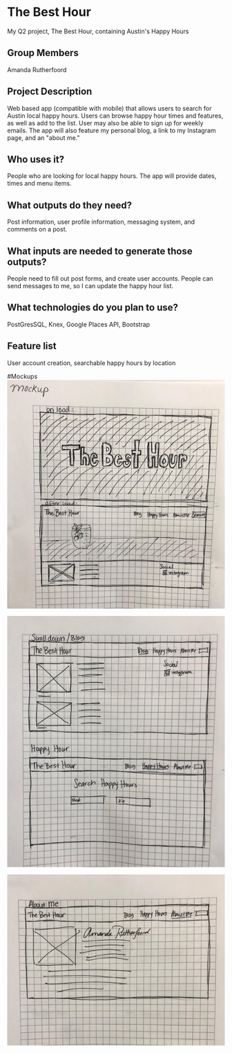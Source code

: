 # The Best Hour
My Q2 project, The Best Hour, containing Austin's Happy Hours

## Group Members
Amanda Rutherfoord

## Project Description
Web based app (compatible with mobile) that allows users to search for Austin local happy hours. Users can browse happy hour times and features, as well as add to the list. User may also be able to sign up for weekly emails. The app will also feature my personal blog, a link to my Instagram page, and an "about me."

## Who uses it?
People who are looking for local happy hours. The app will provide dates, times and menu items.

## What outputs do they need?
Post information, user profile information, messaging system, and comments on a post.

## What inputs are needed to generate those outputs?
People need to fill out post forms, and create user accounts. People can send messages to me, so I can update the happy hour list.

## What technologies do you plan to use?
PostGresSQL, Knex, Google Places API, Bootstrap

## Feature list
User account creation, searchable happy hours by location

#Mockups
![Main page mockup](https://github.com/amandar8/the_best_hour/blob/master/public/imgs/mockup1.jpg)

![Blog and Happy Hour mockups](https://github.com/amandar8/the_best_hour/blob/master/public/imgs/mockup2.jpg)

![About me mockup](https://github.com/amandar8/the_best_hour/blob/master/public/imgs/mockup3.jpg)